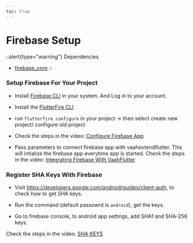 ```yaml
---
toc: true
---
```


# Firebase Setup

::alert{type="warning"}
Dependencies   
- [firebase_core](https://pub.dev/packages/firebase_core)
::

  
### Setup Firebase For Your Project

- Install [Firebase CLI](https://firebase.google.com/docs/cli#setup_update_cli) in your system. And Log in to your account.

- Install the [FlutterFire CLI](https://firebase.google.com/docs/flutter/setup#install-cli-tools)

- run `flutterfire configure` in your project -> then select create new project/ configure old project

- Check the steps in the video: [Configure Firebase App](https://youtu.be/kESR99dkRS8)

- Pass parameters to connect firebase app with vaahextendflutter. This will intialize the firebase app everytime app is started. Check the steps in the video: [Integrating Firebase With VaahFlutter](https://youtu.be/ooEHkxy7LmA)


### Register SHA Keys With Firebase

- Visit https://developers.google.com/android/guides/client-auth, to check how to get SHA keys.

- Run the command (default passowrd is `android`), get the keys.

- Go to firebase console, to android app settings, add SHA1 and SHA-256 keys.

Check the steps in the video: [SHA KEYS](https://youtu.be/aaSFyyOnTM4)
